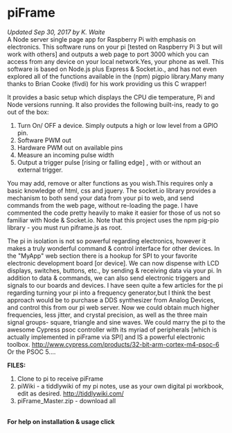 # piFrame
<i>Updated Sep 30, 2017 by K. Waite</i>
<br>
A Node server single page app for Raspberry Pi with emphasis on electronics.
This software runs on your pi [tested on Raspberry Pi 3 but will work with others] and outputs a web page to port 3000 which you can access from any device on your local network.Yes, your phone as well.
This software is based on Node.js plus Express & Socket.io., and has not even explored all of the functions available in the (npm) pigpio library.Many many thanks to Brian Cooke (fivdi) for his work providing us this C wrapper!

It provides a basic setup which displays the CPU die temperature, Pi and Node versions running. It also provides the following built-ins, ready to go out of the box:
  1) Turn On/ OFF a device. Simply outputs a high or low level from a GPIO pin.
  2) Software PWM out
  3) Hardware PWM out on available pins
  4) Measure an incoming pulse width
  5) Output a trigger pulse [rising or falling edge] , with or without an external trigger.

You may add, remove or alter functions as you wish.This requires only a basic knowledge of html, css and jquery. The socket.io library provides a mechanism to both send your data from your pi to web, and send commands from the web page, without re-loading the page. I have commented the code pretty heavily to make it easier for those of us not so familiar with Node & Socket.io.
Note that this project uses the npm pig-pio library - you must run piframe.js as root.

The pi in isolation is not so powerful regarding electronics, however it makes a truly wonderful command & control interface for other devices. In the "MyApp" web section there is a hookup for SPI to your favorite electronic development board [or device]. We can now dispense with LCD displays, switches, buttons, etc., by sending & receiving data via your pi. In addition to data & commands, we can also send electronic triggers and signals to our boards and devices. I have seen quite a few articles for the pi regarding turning your pi into a frequency generator,but I think the best approach would be to purchase a DDS synthesizer from Analog Devices, and control this from our pi web server. Now we could obtain much higher frequencies, less jitter, and crystal precision, as well as the three main signal groups- square, triangle and sine waves. We could marry the pi to the awesome Cypress psoc controller with its myriad of peripherals [which is actually implemented in piFrame via SPI] and IS a powerful electronic toolbox. http://www.cypress.com/products/32-bit-arm-cortex-m4-psoc-6 Or the PSOC 5....

<b>FILES:</b>
1) Clone to pi to receive piFrame
2) piWiki - a tiddlywiki of my pi notes, use as your own digital pi workbook, edit as desired.  http://tiddlywiki.com/
3) piFrame_Master.zip - download all
<br>
<b>For help on installation & usage click <a href="https://kwaite1021.github.io/piFrame/>here</a></b>


